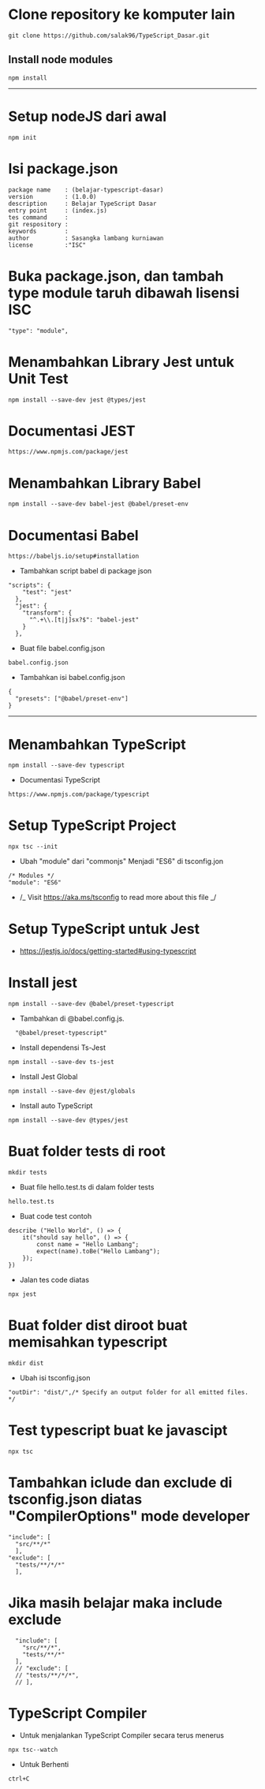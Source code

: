 # Clone repository ke komputer lain

```
git clone https://github.com/salak96/TypeScript_Dasar.git
```

## Install node modules

```
npm install
```

---

# Setup nodeJS dari awal

```
npm init
```

# Isi package.json

```
package name    : (belajar-typescript-dasar)
version         : (1.0.0)
description     : Belajar TypeScript Dasar
entry point     : (index.js)
tes command     :
git respository :
keywords        :
author          : Sasangka lambang kurniawan
license         :"ISC"
```

# Buka package.json, dan tambah type module taruh dibawah lisensi ISC

```
"type": "module",
```

# Menambahkan Library Jest untuk Unit Test

```
npm install --save-dev jest @types/jest
```

# Documentasi JEST

```
https://www.npmjs.com/package/jest
```

# Menambahkan Library Babel

```
npm install --save-dev babel-jest @babel/preset-env
```

# Documentasi Babel

```
https://babeljs.io/setup#installation
```

-   Tambahkan script babel di package json

```
"scripts": {
    "test": "jest"
  },
  "jest": {
    "transform": {
      "^.+\\.[t|j]sx?$": "babel-jest"
    }
  },
```

-   Buat file babel.config.json

```
babel.config.json
```

-   Tambahkan isi babel.config.json

```
{
  "presets": ["@babel/preset-env"]
}
```

---

# Menambahkan TypeScript

```
npm install --save-dev typescript
```

-   Documentasi TypeScript

```
https://www.npmjs.com/package/typescript
```

# Setup TypeScript Project

```
npx tsc --init
```

-   Ubah "module" dari "commonjs" Menjadi "ES6" di tsconfig.jon

```
/* Modules */
"module": "ES6"
```

-   /_ Visit https://aka.ms/tsconfig to read more about this file _/

# Setup TypeScript untuk Jest

-   https://jestjs.io/docs/getting-started#using-typescript

# Install jest

```
npm install --save-dev @babel/preset-typescript
```

-   Tambahkan di @babel.config.js.

```
  "@babel/preset-typescript"
```

-   Install dependensi Ts-Jest

```
npm install --save-dev ts-jest
```

-   Install Jest Global

```
npm install --save-dev @jest/globals
```

-   Install auto TypeScript

```
npm install --save-dev @types/jest
```

# Buat folder tests di root

```
mkdir tests
```

-   Buat file hello.test.ts di dalam folder tests

```
hello.test.ts
```

-   Buat code test contoh

```
describe ("Hello World", () => {
    it("should say hello", () => {
        const name = "Hello Lambang";
        expect(name).toBe("Hello Lambang");
    });
})
```

-   Jalan tes code diatas

```
npx jest
```

# Buat folder dist diroot buat memisahkan typescript

```
mkdir dist
```

-   Ubah isi tsconfig.json

```
"outDir": "dist/",/* Specify an output folder for all emitted files. */
```

# Test typescript buat ke javascipt

```
npx tsc
```

# Tambahkan iclude dan exclude di tsconfig.json diatas "CompilerOptions" mode developer

```
"include": [
  "src/**/*"
  ],
"exclude": [
  "tests/**/*/*"
  ],
```

# Jika masih belajar maka include exclude

```
  "include": [
    "src/**/*",
    "tests/**/*"
  ],
  // "exclude": [
  // "tests/**/*/*",
  // ],
```

# TypeScript Compiler

-   Untuk menjalankan TypeScript Compiler secara terus menerus

```
npx tsc--watch
```

-   Untuk Berhenti

```
ctrl+C
```
